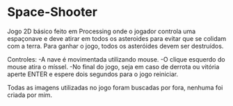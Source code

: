 # Space-Shooter
Jogo 2D básico feito em Processing onde o jogador controla uma espaçonave e deve atirar em todos os asteroides para evitar que se colidam com a terra. Para ganhar o jogo, todos os asteróides devem ser destruídos.

Controles: 
-A nave é movimentada utilizando mouse.
-O clique esquerdo do mouse atira o míssel.
-No final do jogo, seja em caso de derrota ou vitória aperte ENTER e espere dois segundos para o jogo reiniciar.


Todas as imagens utilizadas no jogo foram buscadas por fora, nenhuma foi criada por mim.
